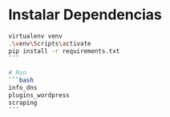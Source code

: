# Instalar Dependencias
```bash
virtualenv venv
.\venv\Scripts\activate
pip install -r requirements.txt
´´´

# Run
```bash
info_dns
plugins_wordpress
scraping
´´´
